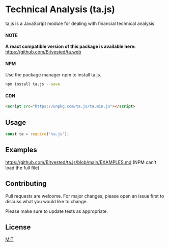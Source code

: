 # Technical Analysis (ta.js)

ta.js is a JavaScript module for dealing with financial technical analysis.

#### NOTE
**A react compatible version of this package is available here:**
https://github.com/Bitvested/ta.web

#### NPM
Use the package manager npm to install ta.js.

```bash
npm install ta.js --save
```

#### CDN
```html
<script src="https://unpkg.com/ta.js/ta.min.js"></script>
```

## Usage
```javascript
const ta = require('ta.js');
```

## Examples
https://github.com/Bitvested/ta.js/blob/main/EXAMPLES.md
(NPM can't load the full file)

## Contributing
Pull requests are welcome. For major changes, please open an issue first to discuss what you would like to change.

Please make sure to update tests as appropriate.

## License
[MIT](https://choosealicense.com/licenses/mit/)
